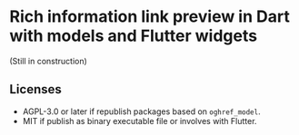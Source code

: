 # Rich information link preview in Dart with models and Flutter widgets

(Still in construction)

## Licenses

* AGPL-3.0 or later if republish packages based on `oghref_model`.
* MIT if publish as binary executable file or involves with Flutter.
